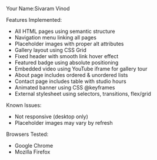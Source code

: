 Your Name:Sivaram Vinod

Features Implemented:
- All HTML pages using semantic structure
- Navigation menu linking all pages
- Placeholder images with proper alt attributes
- Gallery layout using CSS Grid
- Fixed header with smooth link hover effect
- Featured badge using absolute positioning
- Embedded video using YouTube iframe for gallery tour
- About page includes ordered & unordered lists
- Contact page includes table with studio hours
- Animated banner using CSS @keyframes
- External stylesheet using selectors, transitions, flex/grid

Known Issues:
- Not responsive (desktop only)
- Placeholder images may vary by refresh

Browsers Tested:
- Google Chrome
- Mozilla Firefox
